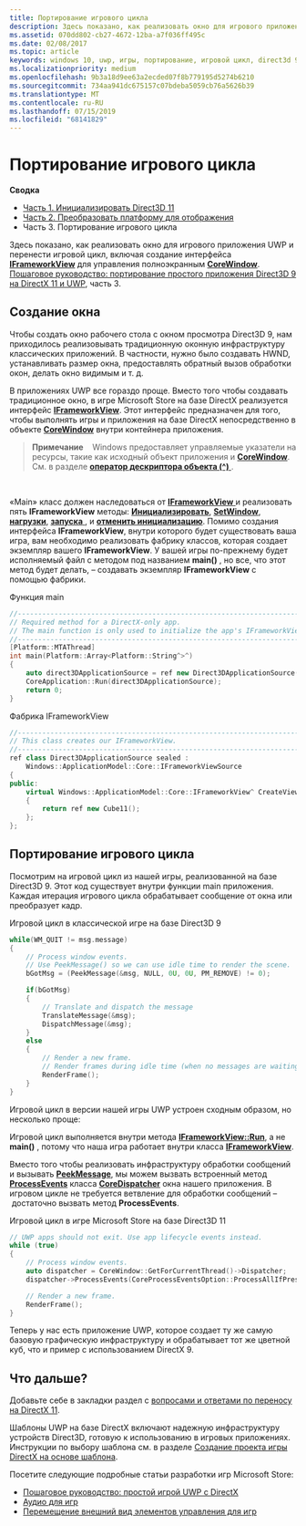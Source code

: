 ```yaml
---
title: Портирование игрового цикла
description: Здесь показано, как реализовать окно для игрового приложения UWP и перенести игровой цикл, включая создание интерфейса IFrameworkView для управления полноэкранным CoreWindow.
ms.assetid: 070dd802-cb27-4672-12ba-a7f036ff495c
ms.date: 02/08/2017
ms.topic: article
keywords: windows 10, uwp, игры, портирование, игровой цикл, direct3d 9, directx 11
ms.localizationpriority: medium
ms.openlocfilehash: 9b3a18d9ee63a2ecded07f8b779195d5274b6210
ms.sourcegitcommit: 734aa941dc675157c07bdeba5059cb76a5626b39
ms.translationtype: MT
ms.contentlocale: ru-RU
ms.lasthandoff: 07/15/2019
ms.locfileid: "68141829"
---
```

# <a name="port-the-game-loop"></a>Портирование игрового цикла



**Сводка**

-   [Часть 1. Инициализировать Direct3D 11](simple-port-from-direct3d-9-to-11-1-part-1--initializing-direct3d.md)
-   [Часть 2. Преобразовать платформу для отображения](simple-port-from-direct3d-9-to-11-1-part-2--rendering.md)
-   Часть 3. Портирование игрового цикла


Здесь показано, как реализовать окно для игрового приложения UWP и перенести игровой цикл, включая создание интерфейса [**IFrameworkView**](https://docs.microsoft.com/uwp/api/Windows.ApplicationModel.Core.IFrameworkView) для управления полноэкранным [**CoreWindow**](https://docs.microsoft.com/uwp/api/Windows.UI.Core.CoreWindow). [Пошаговое руководство: портирование простого приложения Direct3D 9 на DirectX 11 и UWP](walkthrough--simple-port-from-direct3d-9-to-11-1.md), часть 3.

## <a name="create-a-window"></a>Создание окна


Чтобы создать окно рабочего стола с окном просмотра Direct3D 9, нам приходилось реализовывать традиционную оконную инфраструктуру классических приложений. В частности, нужно было создавать HWND, устанавливать размер окна, предоставлять обратный вызов обработки окон, делать окно видимым и т. д.

В приложениях UWP все гораздо проще. Вместо того чтобы создавать традиционное окно, в игре Microsoft Store на базе DirectX реализуется интерфейс [**IFrameworkView**](https://docs.microsoft.com/uwp/api/Windows.ApplicationModel.Core.IFrameworkView). Этот интерфейс предназначен для того, чтобы выполнять игры и приложения на базе DirectX непосредственно в объекте [**CoreWindow**](https://docs.microsoft.com/uwp/api/Windows.UI.Core.CoreWindow) внутри контейнера приложения.

> **Примечание**    Windows предоставляет управляемые указатели на ресурсы, такие как исходный объект приложения и [ **CoreWindow**](https://docs.microsoft.com/uwp/api/Windows.UI.Core.CoreWindow). См. в разделе [ **оператор дескриптора объекта (^)** ](https://msdn.microsoft.com/library/windows/apps/yk97tc08.aspx).

 

«Main» класс должен наследоваться от [ **IFrameworkView** ](https://docs.microsoft.com/uwp/api/Windows.ApplicationModel.Core.IFrameworkView) и реализовать пять **IFrameworkView** методы: [**Инициализировать**](https://docs.microsoft.com/uwp/api/windows.applicationmodel.core.iframeworkview.initialize), [ **SetWindow**](https://docs.microsoft.com/uwp/api/windows.applicationmodel.core.iframeworkview.setwindow), [ **нагрузки**](https://docs.microsoft.com/uwp/api/windows.applicationmodel.core.iframeworkview.load), [ **запуска** ](https://docs.microsoft.com/uwp/api/windows.applicationmodel.core.iframeworkview.run), и [ **отменить инициализацию**](https://docs.microsoft.com/uwp/api/windows.applicationmodel.core.iframeworkview.uninitialize). Помимо создания интерфейса **IFrameworkView**, внутри которого будет существовать ваша игра, вам необходимо реализовать фабрику классов, которая создает экземпляр вашего **IFrameworkView**. У вашей игры по-прежнему будет исполняемый файл с методом под названием **main()** , но все, что этот метод будет делать, – создавать экземпляр **IFrameworkView** с помощью фабрики.

Функция main

```cpp
//-----------------------------------------------------------------------------
// Required method for a DirectX-only app.
// The main function is only used to initialize the app's IFrameworkView class.
//-----------------------------------------------------------------------------
[Platform::MTAThread]
int main(Platform::Array<Platform::String^>^)
{
    auto direct3DApplicationSource = ref new Direct3DApplicationSource();
    CoreApplication::Run(direct3DApplicationSource);
    return 0;
}
```

Фабрика IFrameworkView

```cpp
//-----------------------------------------------------------------------------
// This class creates our IFrameworkView.
//-----------------------------------------------------------------------------
ref class Direct3DApplicationSource sealed : 
    Windows::ApplicationModel::Core::IFrameworkViewSource
{
public:
    virtual Windows::ApplicationModel::Core::IFrameworkView^ CreateView()
    {
        return ref new Cube11();
    };
};
```

## <a name="port-the-game-loop"></a>Портирование игрового цикла


Посмотрим на игровой цикл из нашей игры, реализованной на базе Direct3D 9. Этот код существует внутри функции main приложения. Каждая итерация игрового цикла обрабатывает сообщение от окна или преобразует кадр.

Игровой цикл в классической игре на базе Direct3D 9

```cpp
while(WM_QUIT != msg.message)
{
    // Process window events.
    // Use PeekMessage() so we can use idle time to render the scene. 
    bGotMsg = (PeekMessage(&msg, NULL, 0U, 0U, PM_REMOVE) != 0);

    if(bGotMsg)
    {
        // Translate and dispatch the message
        TranslateMessage(&msg);
        DispatchMessage(&msg);
    }
    else
    {
        // Render a new frame.
        // Render frames during idle time (when no messages are waiting).
        RenderFrame();
    }
}
```

Игровой цикл в версии нашей игры UWP устроен сходным образом, но несколько проще:

Игровой цикл выполняется внутри метода [**IFrameworkView::Run**](https://docs.microsoft.com/uwp/api/windows.applicationmodel.core.iframeworkview.run), а не **main()** , потому что наша игра работает внутри класса [**IFrameworkView**](https://docs.microsoft.com/uwp/api/Windows.ApplicationModel.Core.IFrameworkView).

Вместо того чтобы реализовать инфраструктуру обработки сообщений и вызывать [**PeekMessage**](https://docs.microsoft.com/windows/desktop/api/winuser/nf-winuser-peekmessagea), мы можем вызвать встроенный метод [**ProcessEvents**](https://docs.microsoft.com/uwp/api/windows.ui.core.coredispatcher.processevents) класса [**CoreDispatcher**](https://docs.microsoft.com/uwp/api/Windows.UI.Core.CoreDispatcher) окна нашего приложения. В игровом цикле не требуется ветвление для обработки сообщений – достаточно вызвать метод **ProcessEvents**.

Игровой цикл в игре Microsoft Store на базе Direct3D 11

```cpp
// UWP apps should not exit. Use app lifecycle events instead.
while (true)
{
    // Process window events.
    auto dispatcher = CoreWindow::GetForCurrentThread()->Dispatcher;
    dispatcher->ProcessEvents(CoreProcessEventsOption::ProcessAllIfPresent);

    // Render a new frame.
    RenderFrame();
}
```

Теперь у нас есть приложение UWP, которое создает ту же самую базовую графическую инфраструктуру и обрабатывает тот же цветной куб, что и пример с использованием DirectX 9.

## <a name="where-do-i-go-from-here"></a>Что дальше?


Добавьте себе в закладки раздел с [вопросами и ответами по переносу на DirectX 11](directx-porting-faq.md).

Шаблоны UWP на базе DirectX включают надежную инфраструктуру устройств Direct3D, готовую к использованию в игровых приложениях. Инструкции по выбору шаблона см. в разделе [Создание проекта игры DirectX на основе шаблона](user-interface.md).

Посетите следующие подробные статьи разработки игр Microsoft Store:

-   [Пошаговое руководство: простой игрой UWP с DirectX](tutorial--create-your-first-uwp-directx-game.md)
-   [Аудио для игр](working-with-audio-in-your-directx-game.md)
-   [Перемещение внешний вид элементов управления для игр](tutorial--adding-move-look-controls-to-your-directx-game.md)

 

 




